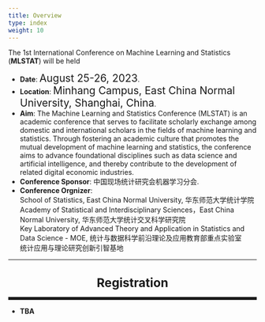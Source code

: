 ```yaml
---
title: Overview
type: index
weight: 10
---
```



The 1st International Conference on Machine Learning and Statistics (**MLSTAT**) will be held
- **Date**: <span style="font-size:150%">August 25-26, 2023</span>. 
- **Location**: <span style="font-size:150%">Minhang Campus, East China Normal University, Shanghai, China</span>.
- **Aim**: The Machine Learning and Statistics Conference (MLSTAT) is an academic conference that serves to facilitate scholarly exchange among domestic and international scholars in the fields of machine learning and statistics. Through fostering an academic culture that promotes the mutual development of machine learning and statistics, the conference aims to advance foundational disciplines such as data science and artificial intelligence, and thereby contribute to the development of related digital economic industries.
- **Conference Sponsor**: 中国现场统计研究会机器学习分会.
- **Conference Orgnizer**:\
  School of Statistics, East China Normal University, 华东师范大学统计学院\
  Academy of Statistical and Interdisciplinary Sciences，East China Normal University, 华东师范大学统计交叉科学研究院\
  Key Laboratory of Advanced Theory and Application
 in Statistics and Data Science - MOE, 统计与数据科学前沿理论及应用教育部重点实验室\
  统计应用与理论研究创新引智基地
________________________________________

<!--
- If you've previously attended a Crested Butte event and need a break on the
  fee, <a href="/contact">make a request</a>. Don't let the fee be the reason
  you can't attend.
-->
<br/>
<div style="text-align:center;font-size:175%;font-weight:bold">
Registration
</div>

<hr style="border: 0; border-top: 5px solid;">

- **TBA**